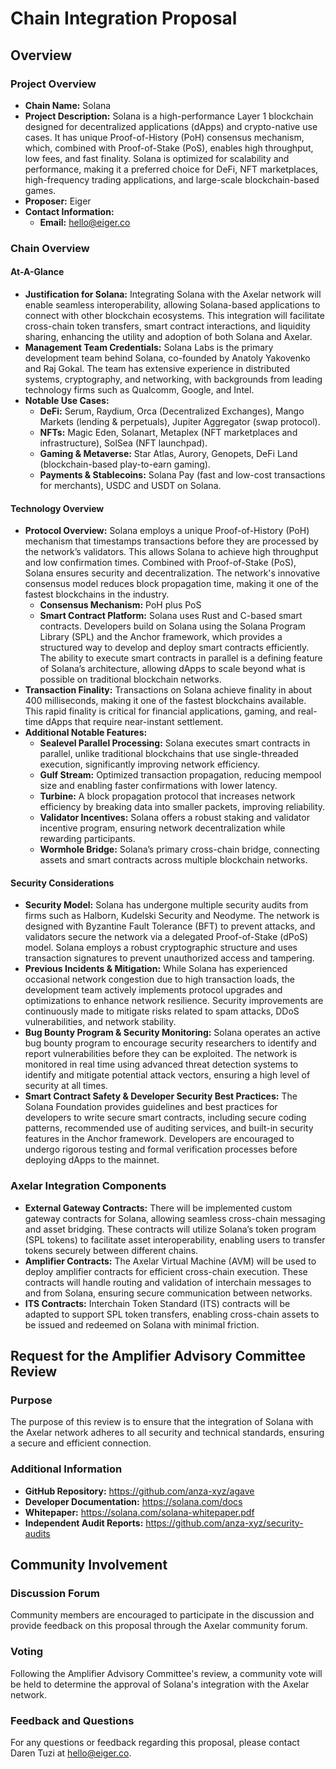 # Chain Integration Proposal

## Overview

### Project Overview

- **Chain Name:** Solana
- **Project Description:** Solana is a high-performance Layer 1 blockchain designed for decentralized applications (dApps) and crypto-native use cases. It has unique Proof-of-History (PoH) consensus mechanism, which, combined with Proof-of-Stake (PoS), enables high throughput, low fees, and fast finality. Solana is optimized for scalability and performance, making it a preferred choice for DeFi, NFT marketplaces, high-frequency trading applications, and large-scale blockchain-based games.
- **Proposer:** Eiger
- **Contact Information:**
  - **Email:** hello@eiger.co

### Chain Overview

#### At-A-Glance

- **Justification for Solana:** Integrating Solana with the Axelar network will enable seamless interoperability, allowing Solana-based applications to connect with other blockchain ecosystems. This integration will facilitate cross-chain token transfers, smart contract interactions, and liquidity sharing, enhancing the utility and adoption of both Solana and Axelar.
- **Management Team Credentials:** Solana Labs is the primary development team behind Solana, co-founded by Anatoly Yakovenko and Raj Gokal. The team has extensive experience in distributed systems, cryptography, and networking, with backgrounds from leading technology firms such as Qualcomm, Google, and Intel.
- **Notable Use Cases:**
  * **DeFi:** Serum, Raydium, Orca (Decentralized Exchanges), Mango Markets (lending & perpetuals), Jupiter Aggregator (swap protocol).
  * **NFTs:** Magic Eden, Solanart, Metaplex (NFT marketplaces and infrastructure), SolSea (NFT launchpad).
  * **Gaming & Metaverse:** Star Atlas, Aurory, Genopets, DeFi Land (blockchain-based play-to-earn gaming).
  * **Payments & Stablecoins:** Solana Pay (fast and low-cost transactions for merchants), USDC and USDT on Solana.

#### Technology Overview

- **Protocol Overview:** Solana employs a unique Proof-of-History (PoH) mechanism that timestamps transactions before they are processed by the network’s validators. This allows Solana to achieve high throughput and low confirmation times. Combined with Proof-of-Stake (PoS), Solana ensures security and decentralization. The network's innovative consensus model reduces block propagation time, making it one of the fastest blockchains in the industry.
	- **Consensus Mechanism:** PoH plus PoS
	- **Smart Contract Platform:** Solana uses Rust and C-based smart contracts. Developers build on Solana using the Solana Program Library (SPL) and the Anchor framework, which provides a structured way to develop and deploy smart contracts efficiently. The ability to execute smart contracts in parallel is a defining feature of Solana’s architecture, allowing dApps to scale beyond what is possible on traditional blockchain networks.
- **Transaction Finality:** Transactions on Solana achieve finality in about 400 milliseconds, making it one of the fastest blockchains available. This rapid finality is critical for financial applications, gaming, and real-time dApps that require near-instant settlement.
- **Additional Notable Features:**
  - **Sealevel Parallel Processing:** Solana executes smart contracts in parallel, unlike traditional blockchains that use single-threaded execution, significantly improving network efficiency.
  - **Gulf Stream:** Optimized transaction propagation, reducing mempool size and enabling faster confirmations with lower latency.
  - **Turbine:** A block propagation protocol that increases network efficiency by breaking data into smaller packets, improving reliability.
  - **Validator Incentives:** Solana offers a robust staking and validator incentive program, ensuring network decentralization while rewarding participants.
  - **Wormhole Bridge:** Solana’s primary cross-chain bridge, connecting assets and smart contracts across multiple blockchain networks.

#### Security Considerations

- **Security Model:** Solana has undergone multiple security audits from firms such as Halborn, Kudelski Security and Neodyme. The network is designed with Byzantine Fault Tolerance (BFT) to prevent attacks, and validators secure the network via a delegated Proof-of-Stake (dPoS) model. Solana employs a robust cryptographic structure and uses transaction signatures to prevent unauthorized access and tampering.
- **Previous Incidents & Mitigation:** While Solana has experienced occasional network congestion due to high transaction loads, the development team actively implements protocol upgrades and optimizations to enhance network resilience. Security improvements are continuously made to mitigate risks related to spam attacks, DDoS vulnerabilities, and network stability.
- **Bug Bounty Program & Security Monitoring:** Solana operates an active bug bounty program to encourage security researchers to identify and report vulnerabilities before they can be exploited. The network is monitored in real time using advanced threat detection systems to identify and mitigate potential attack vectors, ensuring a high level of security at all times.
- **Smart Contract Safety & Developer Security Best Practices:** The Solana Foundation provides guidelines and best practices for developers to write secure smart contracts, including secure coding patterns, recommended use of auditing services, and built-in security features in the Anchor framework. Developers are encouraged to undergo rigorous testing and formal verification processes before deploying dApps to the mainnet.

### Axelar Integration Components

- **External Gateway Contracts:** There will be implemented custom gateway contracts for Solana, allowing seamless cross-chain messaging and asset bridging. These contracts will utilize Solana’s token program (SPL tokens) to facilitate asset interoperability, enabling users to transfer tokens securely between different chains.
- **Amplifier Contracts:** The Axelar Virtual Machine (AVM) will be used to deploy amplifier contracts for efficient cross-chain execution. These contracts will handle routing and validation of interchain messages to and from Solana, ensuring secure communication between networks.
- **ITS Contracts:** Interchain Token Standard (ITS) contracts will be adapted to support SPL token transfers, enabling cross-chain assets to be issued and redeemed on Solana with minimal friction.

## Request for the Amplifier Advisory Committee Review

### Purpose

The purpose of this review is to ensure that the integration of Solana with the Axelar network adheres to all security and technical standards, ensuring a secure and efficient connection.

### Additional Information

- **GitHub Repository:** https://github.com/anza-xyz/agave
- **Developer Documentation:** https://solana.com/docs
- **Whitepaper:** https://solana.com/solana-whitepaper.pdf
- **Independent Audit Reports:** https://github.com/anza-xyz/security-audits

## Community Involvement

### Discussion Forum

Community members are encouraged to participate in the discussion and provide feedback on this proposal through the Axelar community forum.

### Voting

Following the Amplifier Advisory Committee's review, a community vote will be held to determine the approval of Solana's integration with the Axelar network.

### Feedback and Questions

For any questions or feedback regarding this proposal, please contact Daren Tuzi at hello@eiger.co.
